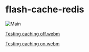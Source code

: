 # flash-cache-redis

![Main](https://github.com/ivansanmartin/flash-cache/assets/54847509/f5972784-bc41-41ce-8436-df5d0faf930e)

[Testing caching off.webm](https://github.com/ivansanmartin/flash-cache/assets/54847509/380b1092-1cd8-4cdc-800a-1b990532537f)


[Testing caching on.webm](https://github.com/ivansanmartin/flash-cache/assets/54847509/ede14e32-49f9-4c66-b861-79513fd20a06)
